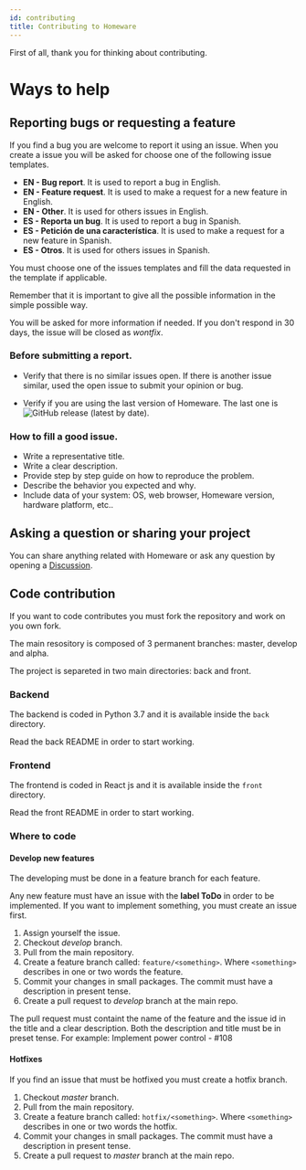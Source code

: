 ```yaml
---
id: contributing
title: Contributing to Homeware
---
```


First of all, thank you for thinking about contributing.

# Ways to help

## Reporting bugs or requesting a feature

If you find a bug you are welcome to report it using an issue. When you create a issue you will be asked for choose one of the following issue templates.

- **EN - Bug report**. It is used to report a bug in English.
- **EN - Feature request**. It is used to make a request for a new feature in English.
- **EN - Other**. It is used for others issues in English.
- **ES - Reporta un bug**. It is used to report a bug in Spanish.
- **ES - Petición de una característica**. It is used to make a request for a new feature in Spanish.
- **ES - Otros**. It is used for others issues in Spanish.

You must choose one of the issues templates and fill the data requested in the template if applicable.

Remember that it is important to give all the possible information in the simple possible way.

You will be asked for more information if needed. If you don't respond in 30 days, the issue will be closed as _wontfix_.

### Before submitting a report.

- Verify that there is no similar issues open. If there is another issue similar, used the open issue to submit your opinion or bug.

- Verify if you are using the last version of Homeware. The last one is ![GitHub release (latest by date)](https://img.shields.io/github/v/release/kikeelectronico/Homeware-LAN?style=flat-square).

### How to fill a good issue.

- Write a representative title.
- Write a clear description.
- Provide step by step guide on how to reproduce the problem.
- Describe the behavior you expected and why.
- Include data of your system: OS, web browser, Homeware version, hardware platform, etc..

## Asking a question or sharing your project

You can share anything related with Homeware or ask any question by opening a [Discussion](https://github.com/kikeelectronico/Homeware-LAN/discussions).

## Code contribution

If you want to code contributes you must fork the repository and work on you own fork.

The main resository is composed of 3 permanent branches: master, develop and alpha.

The project is separeted in two main directories: back and front.

### Backend

The backend is coded in Python 3.7 and it is available inside the `back` directory.

Read the back README in order to start working.

### Frontend

The frontend is coded in React js and it is available inside the `front` directory.

Read the front README in order to start working.

### Where to code

#### Develop new features

The developing must be done in a feature branch for each feature.

Any new feature must have an issue with the **label ToDo** in order to be implemented. If you want to implement something, you must create an issue first.

1. Assign yourself the issue.
1. Checkout _develop_ branch.
1. Pull from the main repository.
1. Create a feature branch called: `feature/<something>`. Where `<something>` describes in one or two words the feature.
1. Commit your changes in small packages. The commit must have a description in present tense.
1. Create a pull request to _develop_ branch at the main repo.

The pull request must containt the name of the feature and the issue id in the title and a clear description. Both the description and title must be in preset tense. For example: Implement power control - #108

#### Hotfixes

If you find an issue that must be hotfixed you must create a hotfix branch.

1. Checkout _master_ branch.
1. Pull from the main repository.
1. Create a feature branch called: `hotfix/<something>`. Where `<something>` describes in one or two words the hotfix.
1. Commit your changes in small packages. The commit must have a description in present tense.
1. Create a pull request to _master_ branch at the main repo.
